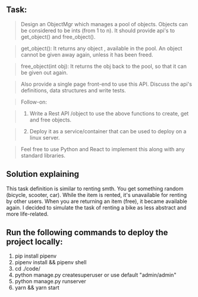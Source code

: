 ## Task:

> Design an ObjectMgr which manages a pool of objects. Objects can be considered to be ints (from 1 to n). It should provide api's to get_object() and free_object().

> get_object(): It returns any object , available in the pool. An object cannot be given away again, unless it has been freed.

> free_object(int obj): It returns the obj back to the pool, so that it can be given out again.

> Also provide a single page front-end to use this API. Discuss the api's definitions, data structures and write tests.

> Follow-on:

> 1. Write a Rest API /object to use the above functions to create, get and free objects.

> 2. Deploy it as a service/container that can be used to deploy on a linux server.

> Feel free to use Python and React to implement this along with any standard libraries.


## Solution explaining

This task definition is similar to renting smth. You get something random (bicycle, scooter, car). While the item is rented, it's unavailable for renting by other users. When you are returning an item (free), it became available again. 
I decided to simulate the task of renting a bike as less abstract and more life-related.


## Run the following commands to deploy the project locally:

1. pip install pipenv
2. pipenv install && pipenv shell
3. cd ./code/
4. python manage.py createsuperuser or use default "admin/admin"
5. python manage.py runserver
6. yarn && yarn start
